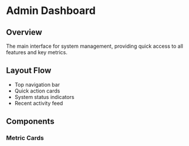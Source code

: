 # Admin Dashboard

## Overview
The main interface for system management, providing quick access to all features and key metrics.

## Layout Flow
- Top navigation bar
- Quick action cards
- System status indicators
- Recent activity feed

## Components
### Metric Cards